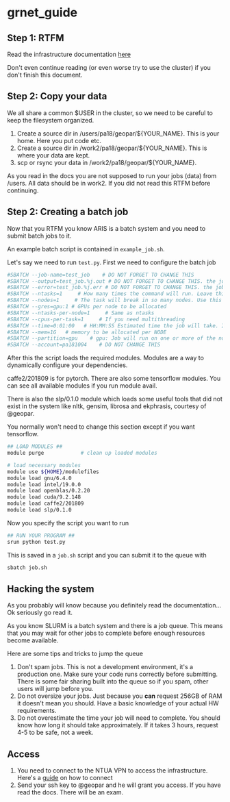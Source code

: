 # grnet_guide

## Step 1: RTFM

Read the infrastructure documentation [here](http://doc.aris.grnet.gr/)

Don't even continue reading (or even worse try to use the cluster) if you don't finish this document.


## Step 2: Copy your data

We all share a common $USER in the cluster, so we need to be careful to keep the filesystem
organized.

1. Create a source dir in /users/pa18/geopar/${YOUR_NAME}. This is your home. Here you put code etc.  
2. Create a source dir in /work2/pa18/geopar/${YOUR_NAME}. This is where your data are kept.
3. scp or rsync your data in /work2/pa18/geopar/${YOUR_NAME}.

As you read in the docs you are not supposed to run your jobs (data) from /users. All data should be in work2. If you did not read this RTFM before continuing.

## Step 2: Creating a batch job

Now that you RTFM you know ARIS is a batch system and you need to submit batch jobs to it.

An example batch script is contained in `example_job.sh`.

Let's say we need to run `test.py`. First we need to configure the batch job

```bash
#SBATCH --job-name=test_job    # DO NOT FORGET TO CHANGE THIS
#SBATCH --output=test_job.%j.out # DO NOT FORGET TO CHANGE THIS. the job stdout will be dumped here. (%j expands to jobId).
#SBATCH --error=test_job.%j.err # DO NOT FORGET TO CHANGE THIS. the job stdout will be dumped here. (%j expands to jobId).
#SBATCH --ntasks=1     # How many times the command will run. Leave this to 1 unless you know what you are doing
#SBATCH --nodes=1     # The task will break in so many nodes. Use this if you need many GPUs
#SBATCH --gres=gpu:1 # GPUs per node to be allocated
#SBATCH --ntasks-per-node=1     # Same as ntasks
#SBATCH --cpus-per-task=1     # If you need multithreading
#SBATCH --time=0:01:00   # HH:MM:SS Estimated time the job will take. It will be killed if it exceeds the time limit
#SBATCH --mem=1G   # memory to be allocated per NODE
#SBATCH --partition=gpu    # gpu: Job will run on one or more of the nodes in gpu partition. ml: job will run on the ml node
#SBATCH --account=pa181004    # DO NOT CHANGE THIS
```

After this the script loads the required modules. Modules are a way to dynamically configure your dependencies.

caffe2/201809 is for pytorch. There are also some tensorflow modules. You can see all available modules if you run module avail.

There is also the slp/0.1.0 module which loads some useful tools that did not exist in the system like nltk, gensim, librosa and ekphrasis, courtesy of @geopar.

You normally won't need to change this section except if you want tensorflow.

```bash
## LOAD MODULES ##
module purge            # clean up loaded modules 

# load necessary modules
module use ${HOME}/modulefiles
module load gnu/6.4.0
module load intel/19.0.0
module load openblas/0.2.20
module load cuda/9.2.148
module load caffe2/201809
module load slp/0.1.0
```

Now you specify the script you want to run

```bash
## RUN YOUR PROGRAM ##
srun python test.py
```

This is saved in a `job.sh` script and you can submit it to the queue with

```bash
sbatch job.sh
```

## Hacking the system

As you probably will know because you definitely read the documentation...
Ok seriously go read it.

As you know SLURM is a batch system and there is a job queue. This means that you may wait for other jobs to complete before enough resources become available.

Here are some tips and tricks to jump the queue

1. Don't spam jobs. This is not a development environment, it's a production one. Make sure your code runs correctly before submitting. There is some fair sharing built into the queue so if you spam, other users will jump before you.  
2. Do not oversize your jobs. Just because you **can** request 256GB of RAM it doesn't mean you should. Have a basic knowledge of your actual HW  requirements.  
3. Do not overestimate the time your job will need to complete. You should know how long it should take approximately. If it takes 3 hours, request 4-5 to be safe, not a week.

## Access

1. You need to connect to the NTUA VPN to access the infrastructure. Here's a
[guide](http://www.noc.ntua.gr/el/help-page/vpn/linux) on how to connect  
2. Send your ssh key to @geopar and he will grant you access. If you have read the docs. There will be an exam.


